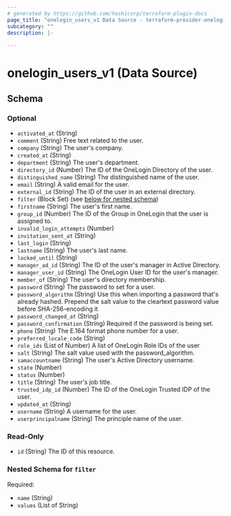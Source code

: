 ```yaml
---
# generated by https://github.com/hashicorp/terraform-plugin-docs
page_title: "onelogin_users_v1 Data Source - terraform-provider-onelogin"
subcategory: ""
description: |-
  
---
```


# onelogin_users_v1 (Data Source)





<!-- schema generated by tfplugindocs -->
## Schema

### Optional

- `activated_at` (String)
- `comment` (String) Free text related to the user.
- `company` (String) The user's company.
- `created_at` (String)
- `department` (String) The user's department.
- `directory_id` (Number) The ID of the OneLogin Directory of the user.
- `distinguished_name` (String) The distinguished name of the user.
- `email` (String) A valid email for the user.
- `external_id` (String) The ID of the user in an external directory.
- `filter` (Block Set) (see [below for nested schema](#nestedblock--filter))
- `firstname` (String) The user's first name.
- `group_id` (Number) The ID of the Group in OneLogin that the user is assigned to.
- `invalid_login_attempts` (Number)
- `invitation_sent_at` (String)
- `last_login` (String)
- `lastname` (String) The user's last name.
- `locked_until` (String)
- `manager_ad_id` (String) The ID of the user's manager in Active Directory.
- `manager_user_id` (String) The OneLogin User ID for the user's manager.
- `member_of` (String) The user's directory membership.
- `password` (String) The password to set for a user.
- `password_algorithm` (String) Use this when importing a password that's already hashed. Prepend the salt value to the cleartext password value before SHA-256-encoding it
- `password_changed_at` (String)
- `password_confirmation` (String) Required if the password is being set.
- `phone` (String) The E.164 format phone number for a user.
- `preferred_locale_code` (String)
- `role_ids` (List of Number) A list of OneLogin Role IDs of the user
- `salt` (String) The salt value used with the password_algorithm.
- `samaccountname` (String) The user's Active Directory username.
- `state` (Number)
- `status` (Number)
- `title` (String) The user's job title.
- `trusted_idp_id` (Number) The ID of the OneLogin Trusted IDP of the user.
- `updated_at` (String)
- `username` (String) A username for the user.
- `userprincipalname` (String) The principle name of the user.

### Read-Only

- `id` (String) The ID of this resource.

<a id="nestedblock--filter"></a>
### Nested Schema for `filter`

Required:

- `name` (String)
- `values` (List of String)


